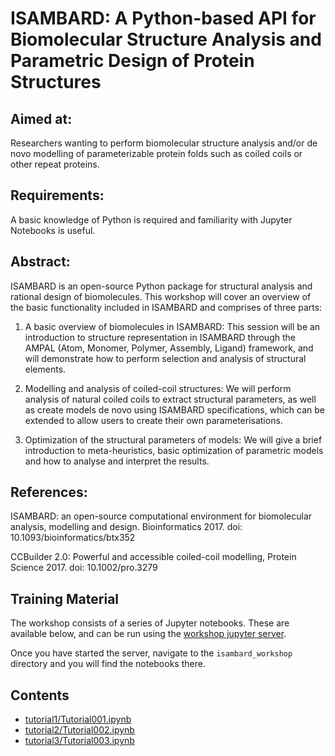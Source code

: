 # ISAMBARD: A Python-based API for Biomolecular Structure Analysis and Parametric Design of Protein Structures

## Aimed at: 

Researchers wanting to perform biomolecular structure analysis and/or de novo modelling of parameterizable protein folds such as coiled coils or other repeat proteins.

## Requirements: 

A basic knowledge of Python is required and familiarity with Jupyter Notebooks is useful.

## Abstract: 

ISAMBARD is an open-source Python package for structural analysis and rational design of biomolecules. This workshop will cover an overview of the basic functionality included in ISAMBARD and comprises of three parts:

1. A basic overview of biomolecules in ISAMBARD: This session will be an introduction to structure representation in ISAMBARD through the AMPAL (Atom, Monomer, Polymer, Assembly, Ligand) framework, and will demonstrate how to perform selection and analysis of structural elements.

2. Modelling and analysis of coiled-coil structures: We will perform analysis of natural coiled coils to extract structural parameters, as well as create models de novo using ISAMBARD specifications, which can be extended to allow users to create their own parameterisations.

3. Optimization of the structural parameters of models: We will give a brief introduction to meta-heuristics, basic optimization of parametric models and how to analyse and interpret the results.

## References:

ISAMBARD: an open-source computational environment for biomolecular analysis, modelling and design. Bioinformatics 2017. doi: 10.1093/bioinformatics/btx352

CCBuilder 2.0: Powerful and accessible coiled-coil modelling, Protein Science 2017. doi: 10.1002/pro.3279

## Training Material

The workshop consists of a series of Jupyter notebooks. These are available
below, and can be run using the 
<a href="https://ccpbiosim.github.io/workshop/events/bristol2018/server.html" target="_blank">workshop jupyter server</a>.

Once you have started the server, navigate to the `isambard_workshop` directory and you will find the
notebooks there.

## Contents

* [tutorial1/Tutorial001.ipynb](tutorial1/Tutorial001.ipynb)
* [tutorial2/Tutorial002.ipynb](tutorial2/Tutorial002.ipynb)
* [tutorial3/Tutorial003.ipynb](tutorial3/Tutorial003.ipynb)
